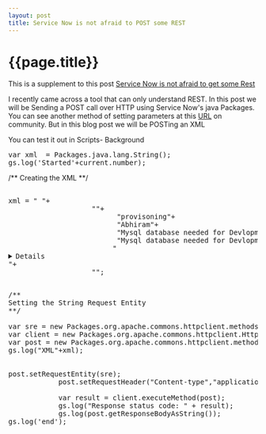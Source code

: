 ```yaml
---
layout: post
title: Service Now is not afraid to POST some REST
--- 
```




 {{page.title}}
======================================================




This is a supplement to this post <a href= "http://www.john-james-andersen.com/blog/service-now/service-now-is-not-afraid-to-get-rest.html">Service Now is not afraid to get some Rest</a>

I recently came across a  tool that can only understand REST. In this post we will be Sending a POST call over HTTP using Service Now's java Packages.
You can see another method of setting parameters at this <a href= "http://community.service-now.com/forum/4902"> URL</a> on community. But in this blog post we will be POSTing an XML


You can test it out in Scripts- Background
<pre lang="javascript">
var xml  = Packages.java.lang.String();
gs.log('Started'+current.number);
</pre>
/**
Creating the XML
**/
<pre lang="xml">

xml = "<?xml version=\"1.0\" encoding=\"UTF-8\"?> "+
					"<action>"+
					      "<type>provisoning</type>"+
					      "<program>Abhiram</program>"+
					      "<name>Mysql database needed for Devlopment Env</name>"+
					      "<description>Mysql database needed for Devlopment Env</description> "+     
					     " <details>"+
					      	    "<attribute>"+
					      	    	"<id>cloudProvider</id>"+
					      	    	"<value>private</value>"+
					      	   " </attribute>"+
					      
						    "<attribute>"+
							"<id>serviceOffering</id>"+
							"<value>small</value>"+
						   "</attribute>"+
					
					
					      	    "<attribute>"+
					      	    	"<id>quantity</id>"+
					      	    	"<value>1</value>"+
					      	    "</attribute>"+
					      	  
					
					      	   " <attribute>"+
					      	    	"<id>platform</id>"+
					      	    	"<value>linux</value>"+
					      	    "</attribute>"+
					
					
					      	    "<attribute>"+
					      	    	"<id>os</id>"+
					      	    	"<value>Redhat</value>"+
					      	   " </attribute>"+
					
					
					      	    "<attribute>"+
					      	    	"<id>osVersion</id>"+
					      	    	"<value>Redhat6.2</value>"+
					      	    "</attribute>"+
					
					
					      	    "<attribute>"+
					      	    	"<id>softwareversion</id>"+
					      	    	"<value>mysql-5.1.47-4.el6</value>"+
					      	    "</attribute>"+
                                                    
      						     "<attribute>"+
					      	    	"<id>taskid</id>"+
					      	    	"<value>"+current.number+"</value>"+
					      	    "</attribute>"+
                                                    
								
								
								
					      "</details>"+
					"</action>";
</pre>


<pre lang="javascript">

/**
Setting the String Request Entity
**/
				
var sre = new Packages.org.apache.commons.httpclient.methods.StringRequestEntity(xml);
var client = new Packages.org.apache.commons.httpclient.HttpClient();
var post = new Packages.org.apache.commons.httpclient.methods.PostMethod("http://321.566.677.155:8080/Prov/action/doAction.xml");
gs.log("XML"+xml);


post.setRequestEntity(sre); 
            post.setRequestHeader("Content-type","application/xml"); 
                 
            var result = client.executeMethod(post);
            gs.log("Response status code: " + result);         
            gs.log(post.getResponseBodyAsString());
gs.log('end'); 
            
</pre>

